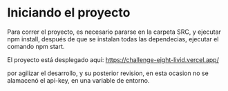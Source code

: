 # Iniciando el proyecto

Para correr el proyecto, es necesario pararse en la carpeta SRC, y ejecutar npm install, después de que se instalan todas las dependecias, ejecutar el comando npm start.

El proyecto está desplegado aquí:
https://challenge-eight-livid.vercel.app/

por agilizar el desarrollo, y su posterior revision, en esta ocasion no se alamacenó el api-key, en una variable de entorno.
